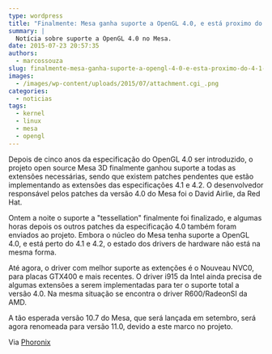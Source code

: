 ```yaml
---
type: wordpress
title: "Finalmente: Mesa ganha suporte a OpenGL 4.0, e está proximo do 4.1 e 4.2"
summary: |
  Notícia sobre suporte a OpenGL 4.0 no Mesa.
date: 2015-07-23 20:57:35
authors:
  - marcossouza
slug: finalmente-mesa-ganha-suporte-a-opengl-4-0-e-esta-proximo-do-4-1-e-4-2
images:
  - /images/wp-content/uploads/2015/07/attachment.cgi_.png
categories:
  - noticias
tags:
  - kernel
  - linux
  - mesa
  - opengl
---
```


Depois de cinco anos da especificação do OpenGL 4.0 ser introduzido, o projeto open source Mesa 3D finalmente ganhou suporte a todas as extensões necessárias, sendo que existem patches pendentes que estão implementando as extensões das especificações 4.1 e 4.2. O desenvolvedor responsável pelos patches da versão 4.0 do Mesa foi o David Airlie, da Red Hat.

<!--more-->

Ontem a noite o suporte a "tessellation" finalmente foi finalizado, e algumas horas depois os outros patches da especificação 4.0 também foram enviados ao projeto. Embora o núcleo do Mesa tenha suporte a OpenGL 4.0, e está perto do 4.1 e 4.2, o estado dos drivers de hardware não está na mesma forma.

Até agora, o driver com melhor suporte as extenções é o Nouveau NVC0, para placas GTX400 e mais recentes. O driver i915 da Intel ainda precisa de algumas extensões a serem implementadas para ter o suporte total a versão 4.0. Na mesma situação se encontra o driver R600/RadeonSI da AMD.

A tão esperada versão 10.7 do Mesa, que será lançada em setembro, será agora renomeada para versão 11.0, devido a este marco no projeto.

Via <a href="http://www.phoronix.com/scan.php?page=article&amp;item=mesa-opengl-40&amp;num=1" target="_blank">Phoronix</a>
